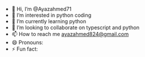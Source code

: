 - 👋 Hi, I’m @Ayazahmed71
- 👀 I’m interested in python coding
- 🌱 I’m currently learning python
- 💞️ I’m looking to collaborate on typescript and python
- 📫 How to reach me ayazahmed824@gmail.com
- 😄 Pronouns: 
- ⚡ Fun fact: 

<!---
Ayazahmed71/Ayazahmed71 is a ✨ special ✨ repository because its `README.md` (this file) appears on your GitHub profile.
You can click the Preview link to take a look at your changes.
--->
